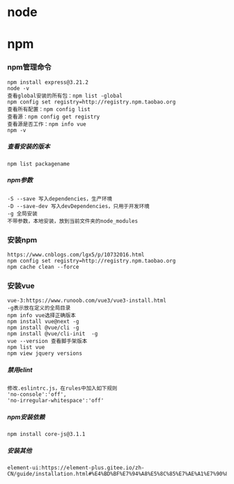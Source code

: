 # node

# npm

### npm管理命令

```
npm install express@3.21.2
node -v 
查看global安装的所有包：npm list -global
npm config set registry=http://registry.npm.taobao.org
查看所有配置：npm config list
查看源：npm config get registry
查看源是否工作：npm info vue
npm -v
```

##### 查看安装的版本

```
npm list packagename
```



##### npm参数

```
-S --save 写入dependencies，生产环境
-D --save-dev 写入devDependencies，只用于开发环境
-g 全局安装
不带参数，本地安装，放到当前文件夹的node_modules
```



### 安装npm

```
https://www.cnblogs.com/lgx5/p/10732016.html
npm config set registry=http://registry.npm.taobao.org
npm cache clean --force
```

### 安装vue

```
vue-3:https://www.runoob.com/vue3/vue3-install.html
-g表示放在定义的全局目录
npm info vue选择正确版本
npm install vue@next -g
npm install @vue/cli -g
npm install @vue/cli-init  -g
vue --version 查看脚手架版本
npm list vue
npm view jquery versions
```



##### 禁用elint

```
修改.eslintrc.js，在rules中加入如下规则
'no-console':'off',
'no-irregular-whitespace':'off'
```



##### npm安装依赖

```
npm install core-js@3.1.1
```

##### 安装其他

```
element-ui:https://element-plus.gitee.io/zh-CN/guide/installation.html#%E4%BD%BF%E7%94%A8%E5%8C%85%E7%AE%A1%E7%90%86%E5%99%A8
```

